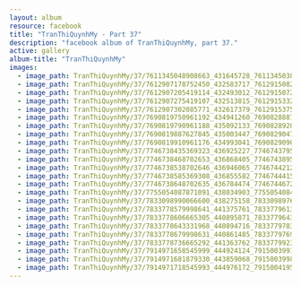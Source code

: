 ```yaml
---
layout: album
resource: facebook
title: "TranThiQuynhMy - Part 37"
description: "facebook album of TranThiQuynhMy, part 37."
active: gallery
album-title: "TranThiQuynhMy"
images:
  - image_path: TranThiQuynhMy/37/7611345048908663_431645728_7611345038908664_1906257610533365736_n.jpg
  - image_path: TranThiQuynhMy/37/7612907178752450_432583717_7612915082084993_6060342646230081543_n.jpg
  - image_path: TranThiQuynhMy/37/7612907205419114_432493012_7612915072084994_5652577118392887388_n.jpg
  - image_path: TranThiQuynhMy/37/7612907275419107_432513815_7612915332084968_3141828802067490147_n.jpg
  - image_path: TranThiQuynhMy/37/7612907302085771_432617379_7612915375418297_2173833650441819430_n.jpg
  - image_path: TranThiQuynhMy/37/7690819750961192_434941260_7690828887626945_5764064113376230883_n.jpg
  - image_path: TranThiQuynhMy/37/7690819790961188_435092133_7690828920960275_3109504325143875922_n.jpg
  - image_path: TranThiQuynhMy/37/7690819887627845_435003447_7690829047626929_7589857186852718611_n.jpg
  - image_path: TranThiQuynhMy/37/7690819910961176_434993041_7690829090960258_4580745816102005174_n.jpg
  - image_path: TranThiQuynhMy/37/7746738435369323_436925227_7746743795368787_2026004166349642648_n.jpg
  - image_path: TranThiQuynhMy/37/7746738468702653_436868405_7746743895368777_2197007650414982738_n.jpg
  - image_path: TranThiQuynhMy/37/7746738538702646_436946065_7746744212035412_8723410114757677908_n.jpg
  - image_path: TranThiQuynhMy/37/7746738585369308_436855582_7746744415368725_103703784169501459_n.jpg
  - image_path: TranThiQuynhMy/37/7746738648702635_436784474_7746744672035366_7281316755306789420_n.jpg
  - image_path: TranThiQuynhMy/37/7755054087871091_438034903_7755054084537758_6597876489555865094_n.jpg
  - image_path: TranThiQuynhMy/37/7833098990066600_438275158_7833098976733268_374721039464499911_n.jpg
  - image_path: TranThiQuynhMy/37/7833778579998641_441375761_7833779613331871_8197610169917517557_n.jpg
  - image_path: TranThiQuynhMy/37/7833778606665305_440895871_7833779643331868_857465307823310421_n.jpg
  - image_path: TranThiQuynhMy/37/7833778643331968_440894716_7833779783331854_6799843978399919028_n.jpg
  - image_path: TranThiQuynhMy/37/7833778679998631_440861485_7833779769998522_8985293689925782051_n.jpg
  - image_path: TranThiQuynhMy/37/7833778736665292_441363762_7833779923331840_2370324694129840591_n.jpg
  - image_path: TranThiQuynhMy/37/7914971658545999_444924124_7915003991876099_8663658397479359351_n.jpg
  - image_path: TranThiQuynhMy/37/7914971681879330_443859068_7915003998542765_3696391136032177846_n.jpg
  - image_path: TranThiQuynhMy/37/7914971718545993_444976172_7915004195209412_7497820122729240742_n.jpg
---
```


